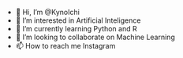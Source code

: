 - 👋 Hi, I’m @KynoIchi
- 👀 I’m interested in Artificial Inteligence
- 🌱 I’m currently learning Python and R
- 💞️ I’m looking to collaborate on Machine Learning
- 📫 How to reach me Instagram

<!---
KynoIchi/KynoIchi is a ✨ special ✨ repository because its `README.md` (this file) appears on your GitHub profile.
You can click the Preview link to take a look at your changes.
--->
